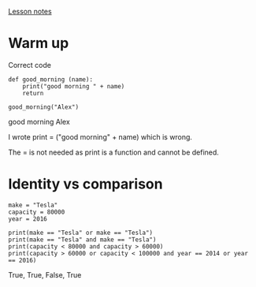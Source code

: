 [Lesson notes](https://learningcentral.cf.ac.uk/bbcswebdav/pid-4458206-dt-content-rid-7878557_2/courses/1718-CM6114/3_Conditionals_Flow_Control_InClass.pdf)

# Warm up
Correct code
```
def good_morning (name):
    print("good morning " + name)
    return
    
good_morning("Alex")
```
good morning Alex

I wrote print = ("good morning" + name) which is wrong. 

The = is not needed as print is a function and cannot be defined.

# Identity vs comparison

```
make = "Tesla"
capacity = 80000
year = 2016

print(make == "Tesla" or make == "Tesla")
print(make == "Tesla" and make == "Tesla")
print(capacity < 80000 and capacity > 60000)
print(capacity > 60000 or capacity < 100000 and year == 2014 or year == 2016)
```
True, True, False, True
